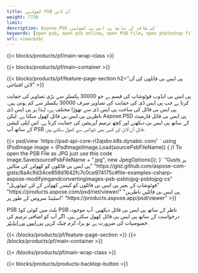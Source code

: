 ```yaml
---
title: کھولیں PSB آن لائن
weight: 7730
limit: 
description: Aspose.PSD کی طاقت کے ساتھ پی ایس بی کھولیں
keywords: [open psb, open psb online, open PSB file, open photoshop file, preview psb]
url: view/psb/
---
```


{{< blocks/products/pf/main-wrap-class >}}

{{< blocks/products/pf/main-container >}}

{{< blocks/products/pf/feature-page-section h2="پی ایس بی فائلوں کی آن لائن افتتاحی" >}}
<p>پی ایس بی ایڈوب فوٹوشاپ کی قسم ہے جو 30000 پکسلز سے بڑی تصاویر کی حمایت کرتا ہے جب پی ایس ڈی کی حمایت کی تصاویر صرف 30000 پکسلز سے کم ہوتی ہیں. پی ایس بی فائل کی ساخت پی ایس ڈی سے تھوڑا مختلف ہے، لہذا ہر پی ایس ڈی ناظرین پی ایس بی فائل کھول سکتا ہے. لیکن Aspose.PSD پی ایس بی فائل فارمیٹ کے ساتھ پی ایس بی دیکھنے اور کچھ ترمیم آپریشن کی حمایت کرتا ہے. اس اپلی کیشن کے ساتھ آپ PSB فائل آن لائن اور کسی بھی ڈیوائس سے کھول سکتے ہیں.</p>
{{< psd/view `https://psd-api-core-rl2ajsbv.k8s.dynabic.com/` 
`    using (PsdImage image = (PsdImage)Image.Load(sourcePsbFileName))
    {
	    // To open the PSB File as JPG just use this code
        image.Save(sourcePsbFileName + ".jpg",  new JpegOptions());
    }` 
"Gusts پر پی ایس بی فائلوں کو کھولنے کی مثالیں" "https://gist.github.com/aspose-com-gists/8a4c9d34ce856d1642fc7c0ce974175c#file-examples-csharp-aspose-modifyingandconvertingimages-psb-psbtojpg-psbtojpg-cs" 
"فوٹوشاپ کے بغیر پی ایس بی فائلوں کو کیسے کھولنے کے لئے ٹیوٹوریل" "https://products.aspose.com/psd/net/viewer/" 
"پی ایس بی فائلیں ناظرین اسٹینڈ سروس کے طور پر" "https://products.aspose.app/psd/viewer" >}}
<p>PSB بلٹ میں کوئی کوڈ PSB ناظر کے ساتھ پی ایس بی فائل دیکھیں. آپ موجودہ درخواست کے ساتھ پی ایس بی فائل کھول سکتے ہیں. اگر آپ کو اضافی ترمیم کی خصوصیات کی ضرورت ہے تو براہ کرم چیک کریں <a href="https://products.aspose.app/psd/template-editor">پی ایس بی ایڈیٹر</a>.</p>
{{< /blocks/products/pf/feature-page-section >}}
{{< /blocks/products/pf/main-container >}}


{{< /blocks/products/pf/main-wrap-class >}}

{{< blocks/products/products-backtop-button >}}
